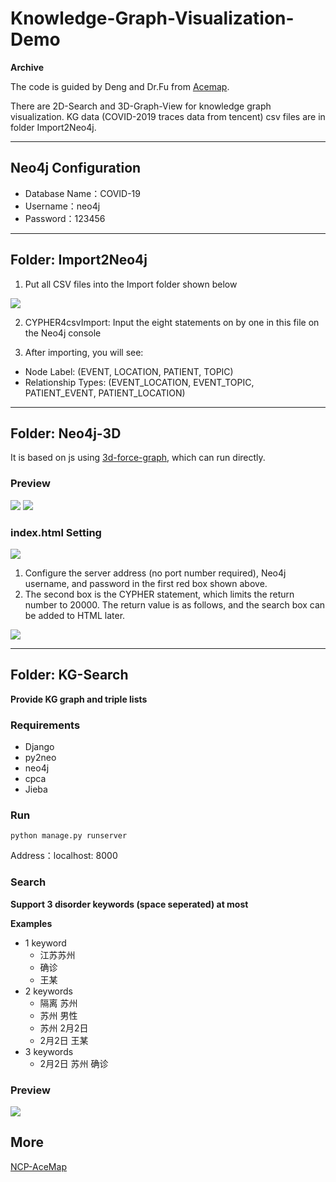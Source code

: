 # Knowledge-Graph-Visualization-Demo
**Archive**

The code is guided by Deng and Dr.Fu from [Acemap](https://www.acemap.info/).

There are 2D-Search and 3D-Graph-View for knowledge graph visualization. KG data (COVID-2019 traces data from tencent) csv files are in folder Import2Neo4j.

---

## Neo4j Configuration

- Database Name：COVID-19
- Username：neo4j
- Password：123456

---

## Folder: Import2Neo4j

1. Put all CSV files into the Import folder shown below

![](https://gitee.com/omegaxyz/img/raw/master/upload/Neo4j-Import202003031535.png)


2. CYPHER4csvImport: Input the eight statements on by one in this file on the Neo4j console

3. After importing, you will see:

- Node Label: (EVENT, LOCATION, PATIENT, TOPIC)
- Relationship Types: (EVENT_LOCATION, EVENT_TOPIC, PATIENT_EVENT, PATIENT_LOCATION)

---


## Folder: Neo4j-3D 

It is based on js using [3d-force-graph](https://github.com/vasturiano/3d-force-graph), which can run directly.

### Preview

![](https://github.com/xyjigsaw/Knowledge-Graph-Visualization-Demo/blob/master/KG-3D-1.png)
![](https://github.com/xyjigsaw/Knowledge-Graph-Visualization-Demo/blob/master/KG-3D-2.png)

### index.html Setting
![](https://gitee.com/omegaxyz/img/raw/master/upload/ncp-3d-graph202003031559.png)

1. Configure the server address (no port number required), Neo4j username, and password in the first red box shown above.
2. The second box is the CYPHER statement, which limits the return number to 20000. The return value is as follows, and the search box can be added to HTML later.

![](https://gitee.com/omegaxyz/img/raw/master/upload/CYPHER-RETURN-3D-GRAPH202003031551.png)

---


## Folder: KG-Search

**Provide KG graph and triple lists**

### Requirements
- Django
- py2neo
- neo4j
- cpca
- Jieba

### Run
```
python manage.py runserver
```
Address：localhost: 8000

### Search
**Support 3 disorder keywords (space seperated) at most**

**Examples**

- 1 keyword
  - 江苏苏州
  - 确诊
  - 王某
- 2 keywords
  - 隔离 苏州
  - 苏州 男性
  - 苏州 2月2日
  - 2月2日 王某
- 3 keywords
  - 2月2日 苏州 确诊 


### Preview

![](https://gitee.com/omegaxyz/img/raw/master/upload/KG-Search3202003081542.png)

## More
[NCP-AceMap](ncp.acemap.info)
